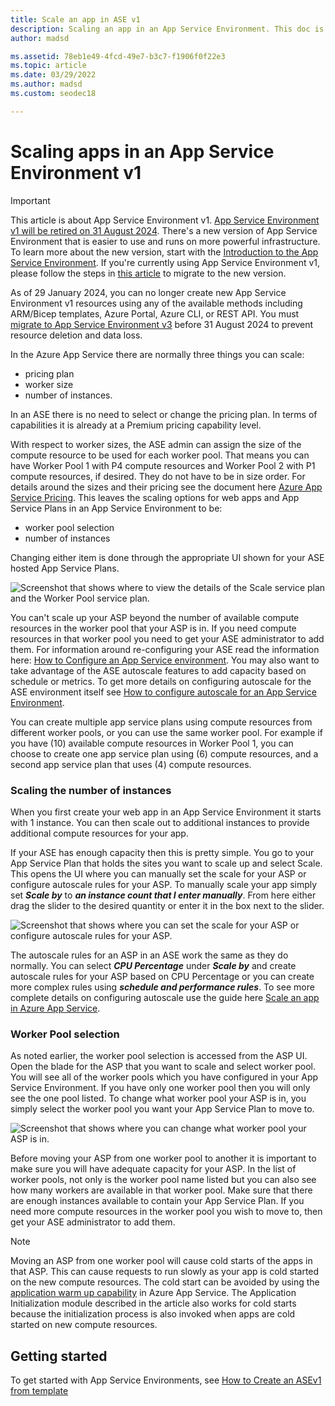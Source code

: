 ```yaml
---
title: Scale an app in ASE v1
description: Scaling an app in an App Service Environment. This doc is provided only for customers who use the legacy v1 ASE.
author: madsd

ms.assetid: 78eb1e49-4fcd-49e7-b3c7-f1906f0f22e3
ms.topic: article
ms.date: 03/29/2022
ms.author: madsd
ms.custom: seodec18

---
```

# Scaling apps in an App Service Environment v1

> [!IMPORTANT]
> This article is about App Service Environment v1. [App Service Environment v1 will be retired on 31 August 2024](https://azure.microsoft.com/updates/app-service-environment-version-1-and-version-2-will-be-retired-on-31-august-2024-2/). There's a new version of App Service Environment that is easier to use and runs on more powerful infrastructure. To learn more about the new version, start with the [Introduction to the App Service Environment](overview.md). If you're currently using App Service Environment v1, please follow the steps in [this article](upgrade-to-asev3.md) to migrate to the new version.
>
> As of 29 January 2024, you can no longer create new App Service Environment v1 resources using any of the available methods including ARM/Bicep templates, Azure Portal, Azure CLI, or REST API. You must [migrate to App Service Environment v3](upgrade-to-asev3.md) before 31 August 2024 to prevent resource deletion and data loss.
>

In the Azure App Service there are normally three things you can scale:

* pricing plan
* worker size 
* number of instances.

In an ASE there is no need to select or change the pricing plan.  In terms of capabilities it is already at a Premium pricing capability level.  

With respect to worker sizes, the ASE admin can assign the size of the compute resource to be used for each worker pool.  That means you can have Worker Pool 1 with P4 compute resources and Worker Pool 2 with P1 compute resources, if desired.  They do not have to be in size order.  For details around the sizes and their pricing see the document here [Azure App Service Pricing][AppServicePricing].  This leaves the scaling options for web apps and App Service Plans in an App Service Environment to be:

* worker pool selection
* number of instances

Changing either item is done through the appropriate UI shown for your ASE hosted App Service Plans.  

![Screenshot that shows where to view the details of the Scale service plan and the Worker Pool service plan.][1]

You can't scale up your ASP beyond the number of available compute resources in the worker pool that your ASP is in.  If you need compute resources in that worker pool you need to get your ASE administrator to add them.  For information around re-configuring your ASE read the information here: [How to Configure an App Service environment][HowtoConfigureASE].  You may also want to take advantage of the ASE autoscale features to add capacity based on schedule or metrics.  To get more details on configuring autoscale for the ASE environment itself see [How to configure autoscale for an App Service Environment][ASEAutoscale].

You can create multiple app service plans using compute resources from different worker pools, or you can use the same worker pool.  For example if you have (10) available compute resources in Worker Pool 1, you can choose to create one app service plan using (6) compute resources, and a second app service plan that uses (4) compute resources.

### Scaling the number of instances
When you first create your web app in an App Service Environment it starts with 1 instance.  You can then scale out to additional instances to provide additional compute resources for your app.   

If your ASE has enough capacity then this is pretty simple.  You go to your App Service Plan that holds the sites you want to scale up and select Scale.  This opens the UI where you can manually set the scale for your ASP or configure autoscale rules for your ASP.  To manually scale your app simply set ***Scale by*** to ***an instance count that I enter manually***.  From here either drag the slider to the desired quantity or enter it in the box next to the slider.  

![Screenshot that shows where you can set the scale for your ASP or configure autoscale rules for your ASP.][2] 

The autoscale rules for an ASP in an ASE work the same as they do normally.  You can select ***CPU Percentage*** under ***Scale by*** and create autoscale rules for your ASP based on CPU Percentage or you can create more complex rules using ***schedule and performance rules***.  To see more complete details on configuring autoscale use the guide here [Scale an app in Azure App Service][AppScale]. 

### Worker Pool selection
As noted earlier, the worker pool selection is accessed from the ASP UI.  Open the blade for the ASP that you want to scale and select worker pool.  You will see all of the worker pools which you have configured in your App Service Environment.  If you have only one worker pool then you will only see the one pool listed.  To change what worker pool your ASP is in, you simply select the worker pool you want your App Service Plan to move to.  

![Screenshot that shows where you can change what worker pool your ASP is in.][3]

Before moving your ASP from one worker pool to another it is important to make sure you will have adequate capacity for your ASP.  In the list of worker pools, not only is the worker pool name listed but you can also see how many workers are available in that worker pool.  Make sure that there are enough instances available to contain your App Service Plan.  If you need more compute resources in the worker pool you wish to move to, then get your ASE administrator to add them.  

> [!NOTE]
> Moving an ASP from one worker pool will cause cold starts of the apps in that ASP.  This can cause requests to run slowly as your app is cold started on the new compute resources.  The cold start can be avoided by using the [application warm up capability][AppWarmup] in Azure App Service.  The Application Initialization module described in the article also works for cold starts because the initialization process is also invoked when apps are cold started on new compute resources. 
> 
> 

## Getting started
To get started with App Service Environments, see [How to Create an ASEv1 from template](app-service-app-service-environment-create-ilb-ase-resourcemanager.md)

<!--Image references-->
[1]: ./media/app-service-web-scale-a-web-app-in-an-app-service-environment/aseappscale-aspblade.png
[2]: ./media/app-service-web-scale-a-web-app-in-an-app-service-environment/aseappscale-manualscale.png
[3]: ./media/app-service-web-scale-a-web-app-in-an-app-service-environment/aseappscale-sizescale.png

<!--Links-->
[WhatisASE]: app-service-app-service-environment-intro.md
[ScaleWebapp]: ../manage-scale-up.md
[HowtoConfigureASE]: app-service-web-configure-an-app-service-environment.md
[CreateWebappinASE]: ./using.md
[Appserviceplans]: ../overview-hosting-plans.md
[AppServicePricing]: https://azure.microsoft.com/pricing/details/app-service/ 
[ASEAutoscale]: app-service-environment-auto-scale.md
[AppScale]: ../manage-scale-up.md
[AppWarmup]: https://ruslany.net/2015/09/how-to-warm-up-azure-web-app-during-deployment-slots-swap/